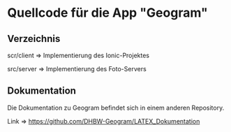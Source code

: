 # Quellcode für die App "Geogram"

## Verzeichnis
scr/client
=> Implementierung des Ionic-Projektes

src/server
=> Implementierung des Foto-Servers

## Dokumentation
Die Dokumentation zu Geogram befindet sich in einem anderen Repository.

Link => https://github.com/DHBW-Geogram/LATEX_Dokumentation
